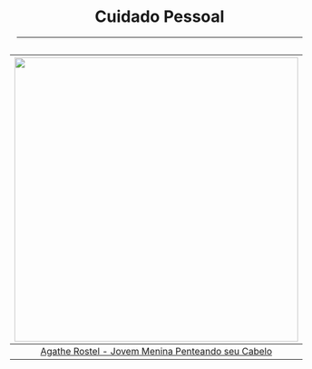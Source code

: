 <h1 align="center">Cuidado Pessoal</h1>

---

<div style="float: right; padding-left: 20px">

|                  <img height="500" src="./assets/images/Vida_Prática/AgatheRostel_YoungGirlCombingHerHair.jpeg" />                  |
| :---------------------------------------------------------------------------------------------------------------------------------: |
| [Agathe Rostel - Jovem Menina Penteando seu Cabelo](https://search.creativecommons.org/photos/31c63597-6a7b-4a85-b7a5-2d19d41b9aab) |

</div>
